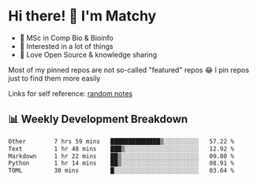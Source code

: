 # Hi there! 👋 I'm Matchy

- 🧬 MSc in Comp Bio & Bioinfo
- 🎈 Interested in a lot of things
- 💜 Love Open Source & knowledge sharing

Most of my pinned repos are not so-called "featured" repos 😂 I pin repos just to find them more easily

Links for self reference: [random notes](https://matchy233.github.io/random-notes)

## 📊 Weekly Development Breakdown

<!--START_SECTION:waka-->

```txt
Other        7 hrs 59 mins   ██████████████▒░░░░░░░░░░   57.22 %
Text         1 hr 48 mins    ███▒░░░░░░░░░░░░░░░░░░░░░   12.92 %
Markdown     1 hr 22 mins    ██▒░░░░░░░░░░░░░░░░░░░░░░   09.80 %
Python       1 hr 14 mins    ██▒░░░░░░░░░░░░░░░░░░░░░░   08.91 %
TOML         30 mins         █░░░░░░░░░░░░░░░░░░░░░░░░   03.64 %
```

<!--END_SECTION:waka-->
